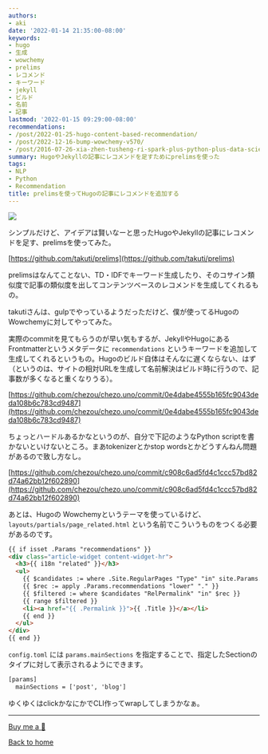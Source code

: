 ```yaml
---
authors:
- aki
date: '2022-01-14 21:35:00-08:00'
keywords:
- hugo
- 生成
- wowchemy
- prelims
- レコメンド
- キーワード
- jekyll
- ビルド
- 名前
- 記事
lastmod: '2022-01-15 09:29:00-08:00'
recommendations:
- /post/2022-01-25-hugo-content-based-recommendation/
- /post/2022-12-16-bump-wowchemy-v570/
- /post/2016-07-26-xia-zhen-tusheng-ri-spark-plus-python-plus-data-scienceji-ri-wokai-cui-simasita-and-ibiswoshao-jie-simasita-number-summerds/
summary: HugoやJekyllの記事にレコメンドを足すためにprelimsを使った
tags:
- NLP
- Python
- Recommendation
title: prelimsを使ってHugoの記事にレコメンドを追加する
---
```


![](https://images.unsplash.com/photo-1457369804613-52c61a468e7d?ixlib=rb-1.2.1&q=85&fm=jpg&crop=entropy&cs=srgb)

シンプルだけど、アイデアは賢いなーと思ったHugoやJekyllの記事にレコメンドを足す、prelimsを使ってみた。

[https://github.com/takuti/prelims](https://github.com/takuti/prelims)

prelimsはなんてことない、TD・IDFでキーワード生成したり、そのコサイン類似度で記事の類似度を出してコンテンツベースのレコメンドを生成してくれるもの。

takutiさんは、gulpでやっているようだっただけど、僕が使ってるHugoのWowchemyに対してやってみた。

実際のcommitを見てもらうのが早い気もするが、JekyllやHugoにあるFrontmatterというメタデータに `recommendations` というキーワードを追加して生成してくれるというもの。Hugoのビルド自体はそんなに遅くならない、はず（というのは、サイトの相対URLを生成して名前解決はビルド時に行うので、記事数が多くなると重くなりうる）。

[https://github.com/chezou/chezo.uno/commit/0e4dabe4555b165fc9043deda108b6c783cd9487](https://github.com/chezou/chezo.uno/commit/0e4dabe4555b165fc9043deda108b6c783cd9487)

ちょっとハードルあるかなというのが、自分で下記のようなPython scriptを書かないといけないところ。まあtokenizerとかstop wordsとかどうすんねん問題があるので致し方なし。

[https://github.com/chezou/chezo.uno/commit/c908c6ad5fd4c1ccc57bd82d74a62bb12f602890](https://github.com/chezou/chezo.uno/commit/c908c6ad5fd4c1ccc57bd82d74a62bb12f602890)

あとは、Hugoの Wowchemyというテーマを使っているけど、 `layouts/partials/page_related.html` という名前でこういうものをつくる必要があるのです。

```html
{{ if isset .Params "recommendations" }}
<div class="article-widget content-widget-hr">
  <h3>{{ i18n "related" }}</h3>
  <ul>
    {{ $candidates := where .Site.RegularPages "Type" "in" site.Params.mainSections }}
    {{ $rec := apply .Params.recommendations "lower" "." }}
    {{ $filtered := where $candidates "RelPermalink" "in" $rec }}
    {{ range $filtered }}
    <li><a href="{{ .Permalink }}">{{ .Title }}</a></li>
    {{ end }}
  </ul>
</div>
{{ end }}
```

`config.toml` には `params.mainSections` を指定することで、指定したSectionのタイプに対して表示されるようにできます。

```html
[params]
  mainSections = ['post', 'blog']
```

ゆくゆくはclickかなにかでCLI作ってwrapしてしまうかなぁ。

---

[Buy me a 🍵](https://www.buymeacoffee.com/chezou)

[Back to home](https://memo.chezo.uno/)